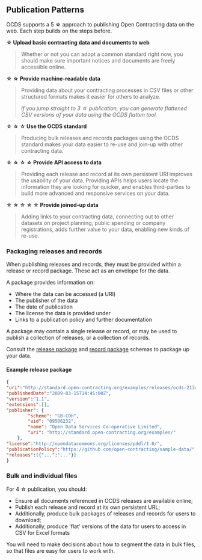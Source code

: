 ## Publication Patterns

OCDS supports a 5 ☆ approach to publishing Open Contracting data on the web. Each step builds on the steps before.

**☆ Upload basic contracting data and documents to web**

> Whether or not you can adopt a common standard right now, you should make sure important notices and documents are freely accessible online.

**☆ ☆ Provide machine-readable data**

>Providing data about your contracting processes in CSV files or other structured formats makes it easier for others to analyze. 
>
>*If you jump straight to 3 ☆ publication, you can generate flattened CSV versions of your data using the OCDS flatten tool.*

**☆ ☆ ☆ Use the OCDS standard**

>Producing bulk releases and records packages using the OCDS standard makes your data easier to re-use and join-up with other contracting data. 

**☆ ☆ ☆ ☆ Provide API access to data**

>Providing each release and record at its own persistent URI improves the usability of your data. Providing APIs helps users locate the information they are looking for quicker, and enables third-parties to build more advanced and responsive services on your data. 

**☆ ☆ ☆ ☆ ☆ Provide joined-up data**

>Adding links to your contracting data, connecting out to other datasets on project planning, public spending or company registrations, adds further value to your data, enabling new kinds of re-use. 


### Packaging releases and records

When publishing releases and records, they must be provided within a release or record package. These act as an envelope for the data.

A package provides information on:

* Where the data can be accessed (a URI)
* The publisher of the data
* The date of publication
* The license the data is provided under
* Links to a publication policy and further documentation

A package may contain a single release or record, or may be used to publish a collection of releases, or a collection of records.

Consult the [release package](../../../../schema/release_package/) and [record package](../../../../schema/record_package/) schemas to package up your data. 

#### Example release package

```json
{
"uri":"http://standard.open-contracting.org/examples/releases/ocds-213czf-000-00001-01-planning.json",
"publishedDate":"2009-03-15T14:45:00Z",
"version":"1.1",
"extensions":[],
"publisher": {
        "scheme": "GB-COH",
        "uid": "09506232",
        "name": "Open Data Services Co-operative Limited",
        "uri": "http://standard.open-contracting.org/examples/"
    },
"license":"http://opendatacommons.org/licenses/pddl/1.0/",
"publicationPolicy":"https://github.com/open-contracting/sample-data/",
"releases":[{"...":"..."}]
}
```

### Bulk and individual files

For 4 ☆ publication, you should:

* Ensure all documents referenced in OCDS releases are available online;
* Publish each release and record at its own persistent URL;
* Additionally, produce bulk packages of releases and records for users to download;
* Additionally, produce 'flat' versions of the data for users to access in CSV for Excel formats

You will need to make decisions about how to segment the data in bulk files, so that files are easy for users to work with. 

